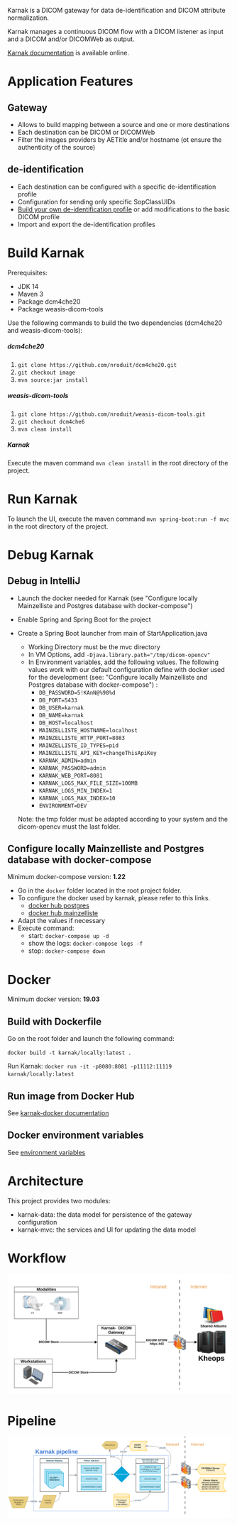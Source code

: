 Karnak is a DICOM gateway for data de-identification and DICOM attribute normalization.

Karnak manages a continuous DICOM flow with a DICOM listener as input and a DICOM and/or DICOMWeb as output.

[Karnak documentation](https://osirix-foundation.github.io/karnak-documentation/) is available online.

# Application Features

## Gateway
- Allows to build mapping between a source and one or more destinations
- Each destination can be DICOM or DICOMWeb
- Filter the images providers by AETitle and/or hostname (ot ensure the authenticity of the source)

## de-identification
- Each destination can be configured with a specific de-identification profile
- Configuration for sending only specific SopClassUIDs
- [Build your own de-identification profile](https://github.com/OsiriX-Foundation/karnak-docker/blob/master/profileExample/README.md) or add modifications to the basic DICOM profile
- Import and export the de-identification profiles

# Build Karnak

Prerequisites:
- JDK 14
- Maven 3
- Package dcm4che20
- Package weasis-dicom-tools

Use the following commands to build the two dependencies (dcm4che20 and weasis-dicom-tools):

##### dcm4che20

1. `git clone https://github.com/nroduit/dcm4che20.git`
1. `git checkout image`
1. `mvn source:jar install`

##### weasis-dicom-tools

1. `git clone https://github.com/nroduit/weasis-dicom-tools.git`
1. `git checkout dcm4che6`
1. `mvn clean install`


##### Karnak

Execute the maven command `mvn clean install` in the root directory of the project.

# Run Karnak

To launch the UI, execute the maven command `mvn spring-boot:run -f mvc` in the root directory of the project.

# Debug Karnak

## Debug in IntelliJ

 - Launch the docker needed for Karnak (see "Configure locally Mainzelliste and Postgres database with docker-compose")
 - Enable Spring and Spring Boot for the project
 - Create a Spring Boot launcher from main of StartApplication.java
    - Working Directory must be the mvc directory
    - In VM Options, add `-Djava.library.path="/tmp/dicom-opencv"`
    - In Environment variables, add the following values. 
    The following values work with our default configuration define with docker used for the development (see: "Configure locally Mainzelliste and Postgres database with docker-compose") :
        - `DB_PASSWORD=5!KAnN@%98%d`
        - `DB_PORT=5433`
        - `DB_USER=karnak`
        - `DB_NAME=karnak`
        - `DB_HOST=localhost`
        - `MAINZELLISTE_HOSTNAME=localhost`
        - `MAINZELLISTE_HTTP_PORT=8083`
        - `MAINZELLISTE_ID_TYPES=pid`
        - `MAINZELLISTE_API_KEY=changeThisApiKey`
        - `KARNAK_ADMIN=admin`
        - `KARNAK_PASSWORD=admin`
        - `KARNAK_WEB_PORT=8081`
        - `KARNAK_LOGS_MAX_FILE_SIZE=100MB`
        - `KARNAK_LOGS_MIN_INDEX=1`
        - `KARNAK_LOGS_MAX_INDEX=10`
        - `ENVIRONMENT=DEV`

    Note: the tmp folder must be adapted according to your system and the dicom-opencv must the last folder.
<!--
## Debug in Eclipse - obsolete

 - Configure locally mainzelliste and Postgres database (see below)
 - From Eclipse Marketplace: install the latest Spring Tools
 - Create a Spring Boot App launcher from main of SartApplication.java
    - Copy the KARNAK environment variables in docker/.env and paste into the Environment tab of the launcher    
    - In the Arguments tab of the launcher, add in VM arguments: `-Djava.library.path="/tmp/dicom-opencv"`    
    Note: the tmp folder must be adapted according to your system and the dicom-opencv must the last folder.
-->
## Configure locally Mainzelliste and Postgres database with docker-compose

Minimum docker-compose version: **1.22**

- Go in the `docker` folder located in the root project folder.
- To configure the docker used by karnak, please refer to this links.
    - [docker hub postgres](https://hub.docker.com/_/postgres)
    - [docker hub mainzelliste](https://hub.docker.com/r/osirixfoundation/karnak-mainzelliste)
- Adapt the values if necessary
- Execute command:
    - start: `docker-compose up -d`
    - show the logs: `docker-compose logs -f`
    - stop: `docker-compose down`

# Docker

Minimum docker version: **19.03**

## Build with Dockerfile

Go on the root folder and launch the following command:

`docker build -t karnak/locally:latest .`

Run Karnak: `docker run -it -p8080:8081 -p11112:11119 karnak/locally:latest`

## Run image from Docker Hub

See [karnak-docker documentation](https://github.com/OsiriX-Foundation/karnak-docker)

## Docker environment variables

See [environment variables](https://github.com/OsiriX-Foundation/karnak-docker#environment-variables)

# Architecture

This project provides two modules:
 - karnak-data: the data model for persistence of the gateway configuration 
 - karnak-mvc: the services and UI for updating the data model

# Workflow

![Workflow](doc/karnak-workflow.svg)

# Pipeline

![Workflow](doc/karnak-pipeline.svg)
